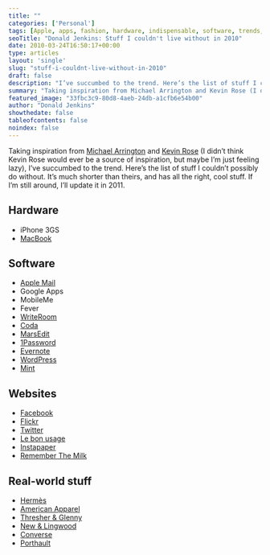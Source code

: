 ```yaml
---
title: ""
categories: ['Personal']
tags: [Apple, apps, fashion, hardware, indispensable, software, trends, web]
seoTitle: "Donald Jenkins: Stuff I couldn't live without in 2010"
date: 2010-03-24T16:50:17+00:00
type: articles
layout: 'single'
slug: "stuff-i-couldnt-live-without-in-2010"  
draft: false
description: "I’ve succumbed to the trend. Here’s the list of stuff I couldn’t possibly do without."
summary: "Taking inspiration from Michael Arrington and Kevin Rose (I didn’t think Kevin Rose would ever be a source of inspiration, but maybe I’m just feeling lazy), I’ve succumbed to the trend. Here’s the list of stuff I couldn’t possibly do without. It’s much shorter than theirs, and has all the right, cool stuff. If I’m still around, I’ll update it in 2011."
featured_image: "33fbc3c9-80d8-4aeb-24db-a1cfb6e54b00"
author: "Donald Jenkins"
showthedate: false
tableofcontents: false
noindex: false
---
```


Taking inspiration from [Michael Arrington](http://techcrunch.com/2009/01/04/2009-products-i-cant-live-without/ "Michael Arrington 2009 list of supposedly indispensable stuff") and [Kevin Rose](http://kevinrose.com/post/466122892 "Kevin Rose list of supposedly indispensable stuff") (I didn’t think Kevin Rose would ever be a source of inspiration, but maybe I’m just feeling lazy), I’ve succumbed to the trend. Here’s the list of stuff I couldn’t possibly do without. It’s much shorter than theirs, and has all the right, cool stuff. If I’m still around, I’ll update it in 2011.

Hardware
--------

- iPhone 3GS
- [MacBook](http://www.apple.com/macbookpro/ "MacBook Pro family")

Software
--------

- [Apple Mail](http://en.wikipedia.org/wiki/Mail_(application) "Apple Mail")
- Google Apps
- MobileMe
- Fever
- [WriteRoom](http://www.hogbaysoftware.com/products/writeroom "Why I like distraction-free writing")
- [Coda](http://www.panic.com/coda/ "One-window development for Mac OSX")
- [MarsEdit](http://www.red-sweater.com/marsedit/ "The cleverest desktop blogging application")
- [1Password](https://1password.com "Keeping my passwords safe")
- [Evernote](http://www.evernote.com/ "My second brain")
- [WordPress](http://wordpress.org/ "The world's best blogging software")
- [Mint](http://haveamint.com "Mint")

Websites
--------

- [Facebook](http://www.facebook.com/ "Every day")
- [Flickr](http://flickr.com/photos/astorg "My Flickr")
- [Twitter](http://twitter.com/donaldjenkins "My Twitter")
- [Le bon usage](https://www.grevisse.fr/etudiants-professionnels/le-bon-usage-electronique "Le bon usage")
- [Instapaper](http://www.instapaper.com/u "Instapaper")
- [Remember The Milk](http://rememberthemilk.com "Remember The Milk")

Real-world stuff
----------------

- [Hermès](https://web.archive.org/web/20221109090525/https://www.hermes.com/us/en/ "Only the pre-1988 leather and silk stuff")
- [American Apparel](https://americanapparel.com)
- [Thresher &amp; Glenny](http://www.thresherandglenny.com/ "Have cut my suits like, well, for ever")
- [New &amp; Lingwood](http://www.newandlingwood.com/ "More like a Home from home")
- [Converse](https://web.archive.org/web/20190521204648/https://www.converse.com/ "Since 2002, as far as I'm concerned")
- [Porthault](http://www.dporthault.fr/ "Porthault linen")